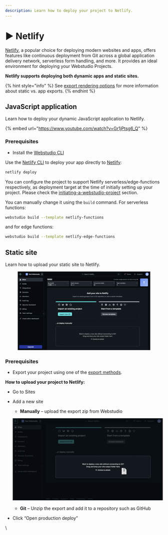 ```yaml
---
description: Learn how to deploy your project to Netlify.
---
```


# ▶️ Netlify

[Netlify](https://www.netlify.com/), a popular choice for deploying modern websites and apps, offers features like continuous deployment from Git across a global application delivery network, serverless form handling, and more. It provides an ideal environment for deploying your Webstudio Projects.

**Netlify supports deploying both dynamic apps and static sites.**

{% hint style="info" %}
See [export rendering options](./#export-rendering-options) for more information about static vs. app exports.
{% endhint %}

## JavaScript application

Learn how to deploy your dynamic JavaScript application to Netlify.

{% embed url="https://www.youtube.com/watch?v=Gr1jPtsg6_Q" %}

### Prerequisites

* Install the [Webstudio CLI](cli.md)

Use the [Netlify CLI](https://docs.netlify.com/cli/get-started/) to deploy your app directly to [Netlify](https://netlify.com/):

```bash
netlify deploy
```

You can configure the project to support Netlify serverless/edge-functions respectively, as deployment target at the time of initially setting up your project. Please check the [initiating-a-webstudio-project](https://github.com/webstudio-is/webstudio/tree/main/packages/cli#initiating-a-webstudio-project) section.

You can manually change it using the `build` command. For serverless functions:

```bash
webstudio build --template netlify-functions
```

and for edge functions:

```bash
webstudio build --template netlify-edge-functions
```

## Static site

Learn how to upload your static site to Netlify.

<figure><img src="../../.gitbook/assets/netlify-new-project.png" alt="netlify new site dashboard"><figcaption></figcaption></figure>

### Prerequisites

* Export your project using one of the [export methods](./#exporting).

**How to upload your project to Netlify:**

* Go to Sites
*   Add a new site

    * **Manually** – upload the export zip from Webstudio

    ![Drag and drop upload static site to netlify](../../.gitbook/assets/netlify-drag-drop.png)

    * **Git** – Unzip the export and add it to a repository such as GitHub
* Click “Open production deploy”

\
